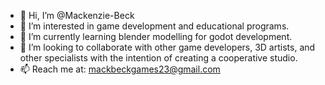 - 👋 Hi, I’m @Mackenzie-Beck
- 👀 I’m interested in game development and educational programs. 
- 🌱 I’m currently learning blender modelling for godot development.
- 💞️ I’m looking to collaborate with other game developers, 3D artists, and other specialists with the intention of creating a cooperative studio.
- 📫 Reach me at: mackbeckgames23@gmail.com

<!---
